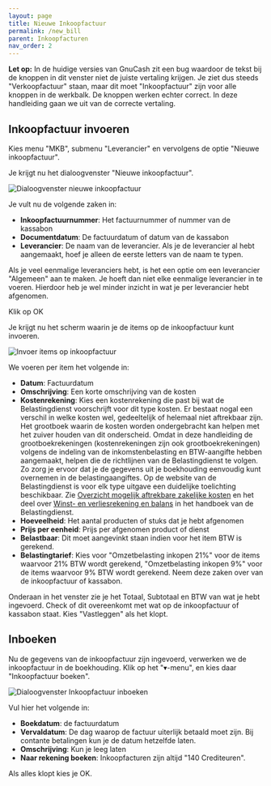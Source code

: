 ```yaml
---
layout: page
title: Nieuwe Inkoopfactuur
permalink: /new_bill
parent: Inkoopfacturen
nav_order: 2
---
```


**Let op:** In de huidige versies van GnuCash zit een bug waardoor de tekst bij de knoppen in dit venster niet de juiste vertaling krijgen.
Je ziet dus steeds "Verkoopfactuur" staan, maar dit moet "Inkoopfactuur" zijn voor alle knoppen in de werkbalk. De knoppen werken echter correct.
In deze handleiding gaan we uit van de correcte vertaling.

## Inkoopfactuur invoeren
Kies menu "MKB", submenu "Leverancier" en vervolgens de optie "Nieuwe inkoopfactuur".

Je krijgt nu het dialoogvenster "Nieuwe inkoopfactuur".

![Dialoogvenster nieuwe inkoopfactuur]({{site.baseurl}}/assets/create_bill_dialog.png)

Je vult nu de volgende zaken in:

* **Inkoopfactuurnummer**: Het factuurnummer of nummer van de kassabon
* **Documentdatum**: De factuurdatum of datum van de kassabon
* **Leverancier**: De naam van de leverancier. Als je de leverancier al hebt aangemaakt, hoef je alleen de eerste letters van de naam te typen.

Als je veel eenmalige leveranciers hebt, is het een optie om een leverancier "Algemeen" aan te maken. Je hoeft dan niet elke eenmalige leverancier
in te voeren. Hierdoor heb je wel minder inzicht in wat je per leverancier hebt afgenomen.

Klik op OK

Je krijgt nu het scherm waarin je de items op de inkoopfactuur kunt invoeren.

![Invoer items op inkoopfactuur]({{site.baseurl}}/assets/enter_bill_items.png)

We voeren per item het volgende in:

* **Datum**: Factuurdatum
* **Omschrijving**: Een korte omschrijving van de kosten
* **Kostenrekening**: Kies een kostenrekening die past bij wat de Belastingdienst voorschrijft voor dit type kosten. Er bestaat nogal een verschil in welke kosten wel, gedeeltelijk of helemaal niet aftrekbaar zijn. Het grootboek waarin de kosten worden ondergebracht kan helpen met het zuiver houden van dit onderscheid. Omdat in deze handleiding de grootboekrekeningen (kostenrekeningen zijn ook grootboekrekeningen) volgens de indeling van de inkomstenbelasting en BTW-aangifte hebben aangemaakt, helpen die de richtlijnen van de Belastingdienst te volgen. Zo zorg je ervoor dat je de gegevens uit je boekhouding eenvoudig kunt overnemen in de belastingaangiftes.
  Op de website van de Belastingdienst is voor elk type uitgave een duidelijke toelichting beschikbaar. Zie [Overzicht mogelijk aftrekbare zakelijke kosten](https://www.belastingdienst.nl/wps/wcm/connect/nl/werk-en-inkomen/content/aftrek-zakelijke-kosten) en het deel over [Winst- en verliesrekening en balans](https://www.belastingdienst.nl/bibliotheek/handboeken/html/boeken/FISIN2023/fiscale_informatie_2023-winst_en_verliesrekening_en_balans.html#top) in het handboek van de Belastingdienst.
* **Hoeveelheid**: Het aantal producten of stuks dat je hebt afgenomen
* **Prijs per eenheid**: Prijs per afgenomen product of dienst
* **Belastbaar**: Dit moet aangevinkt staan indien voor het item BTW is gerekend.
* **Belastingtarief**: Kies voor "Omzetbelasting inkopen 21%" voor de items waarvoor 21% BTW wordt gerekend, "Omzetbelasting inkopen 9%" voor de items waarvoor 9%
  BTW wordt gerekend. Neem deze zaken over van de inkoopfactuur of kassabon.

Onderaan in het venster zie je het Totaal, Subtotaal en BTW van wat je hebt ingevoerd. Check of dit overeenkomt met wat op de inkoopfactuur of kassabon staat.
Kies "Vastleggen" als het klopt.

## Inboeken

Nu de gegevens van de inkoopfactuur zijn ingevoerd, verwerken we de inkoopfactuur in de boekhouding.
Klik op het "&#9662;-menu", en kies daar "Inkoopfactuur boeken".

![Dialoogvenster Inkoopfactuur inboeken]({{site.baseurl}}/assets/book_bill_confirm_dialog.png)

Vul hier het volgende in:

* **Boekdatum**: de factuurdatum
* **Vervaldatum**: De dag waarop de factuur uiterlijk betaald moet zijn. Bij contante betalingen kun je de datum hetzelfde laten.
* **Omschrijving**: Kun je leeg laten
* **Naar rekening boeken**: Inkoopfacturen zijn altijd "140 Crediteuren".

Als alles klopt kies je OK.


